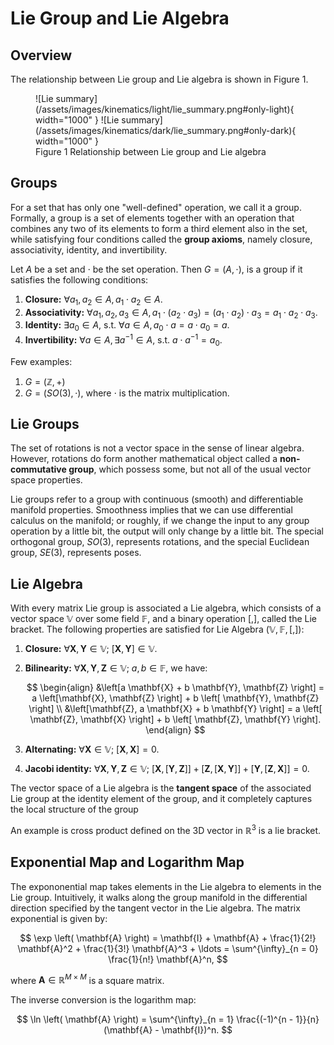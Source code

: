 # Lie Group and Lie Algebra

## Overview

The relationship between Lie group and Lie algebra is shown in Figure 1.

<figure markdown>
  ![Lie summary](/assets/images/kinematics/light/lie_summary.png#only-light){ width="1000" }
  ![Lie summary](/assets/images/kinematics/dark/lie_summary.png#only-dark){ width="1000" }
  <figcaption>Figure 1 Relationship between Lie group and Lie algebra</figcaption>
</figure>


## Groups

For a set that has only one "well-defined" operation, we call it a group. Formally, a group is a set of elements together with an operation that combines any two of its elements to form a third element also in the set, while satisfying four conditions called the **group axioms**, namely closure, associativity, identity, and invertibility.

Let $A$ be a set and $\cdot$ be the set operation. Then $G = (A, \cdot)$, is a group if it satisfies the following conditions:

1. **Closure:** $\forall a_1, a_2 \in A, a_1 \cdot a_2 \in A$.
2. **Associativity:** $\forall a_1, a_2, a_3 \in A, a_1 \cdot (a_2 \cdot a_3) = (a_1 \cdot a_2) \cdot a_3 = a_1 \cdot a_2 \cdot a_3$.
3. **Identity:** $\exists a_0 \in A, \ \text{s.t.} \ \forall a \in A, a_0 \cdot a = a \cdot a_0 = a$.
4. **Invertibility:** $\forall a \in A, \exists a^{-1} \in A, \ \text{s.t.} \ a \cdot a^{-1} = a_0$. 

Few examples:

1. $G = (\mathbb{Z}, +)$
2. $G = (SO(3), \cdot)$, where $\cdot$ is the matrix multiplication.

## Lie Groups

The set of rotations is not a vector space in the sense of linear algebra. However, rotations do form another mathematical object called a **non-commutative group**, which possess some, but not all of the usual vector space properties.

Lie groups refer to a group with continuous (smooth) and differentiable manifold properties. Smoothness implies that we can use differential calculus on the manifold; or roughly, if we change the input to any group operation by a little bit, the output will only change by a little bit. The special orthogonal group, $SO(3)$, represents rotations, and the special Euclidean group, $SE(3)$, represents poses.

## Lie Algebra

With every matrix Lie group is associated a Lie algebra, which consists of a vector space $\mathbb{V}$ over some field $\mathbb{F}$, and a binary operation $\left[, \right]$, called the Lie bracket. The following properties are satisfied for Lie Algebra $(\mathbb{V}, \mathbb{F}, \left[, \right])$:

1. **Closure:** $\forall \mathbf{X}, \mathbf{Y} \in \mathbb{V}; \ \left[ \mathbf{X}, \mathbf{Y} \right] \in \mathbb{V}$.
2. **Bilinearity:** $\forall \mathbf{X}, \mathbf{Y}, \mathbf{Z} \in \mathbb{V}; \ a,b \in \mathbb{F}$, we have:

    $$
    \begin{align}
    &\left[a \mathbf{X} + b \mathbf{Y}, \mathbf{Z} \right] = a \left[\mathbf{X}, \mathbf{Z} \right] + b \left[ \mathbf{Y}, \mathbf{Z} \right] \\
    &\left[\mathbf{Z}, a \mathbf{X} + b \mathbf{Y} \right] = a \left[ \mathbf{Z}, \mathbf{X} \right] + b \left[ \mathbf{Z}, \mathbf{Y} \right].
    \end{align}
    $$

3. **Alternating:** $\forall \mathbf{X} \in \mathbb{V}; \ \left[ \mathbf{X}, \mathbf{X} \right] = 0$.
4. **Jacobi identity:** $\forall \mathbf{X}, \mathbf{Y}, \mathbf{Z} \in \mathbb{V}; \ \left[ \mathbf{X}, \left[ \mathbf{Y}, \mathbf{Z} \right] \right] + \left[ \mathbf{Z}, \left[ \mathbf{X}, \mathbf{Y} \right] \right] + \left[ \mathbf{Y}, \left[ \mathbf{Z}, \mathbf{X} \right] \right] = 0$.

The vector space of a Lie algebra is the **tangent space** of the associated Lie group at the identity element of the group, and it completely captures the local structure of the group

An example is cross product defined on the 3D vector in $\mathbb{R}^3$ is a lie bracket.

## Exponential Map and Logarithm Map

The expononential map takes elements in the Lie algebra to elements in the Lie group. Intuitively, it walks along the group manifold in the differential direction specified by the tangent vector in the Lie algebra. The matrix exponential is given by:

$$
\exp \left( \mathbf{A} \right) = \mathbf{I} + \mathbf{A} + \frac{1}{2!} \mathbf{A}^2 + \frac{1}{3!} \mathbf{A}^3 + \ldots = \sum^{\infty}_{n = 0} \frac{1}{n!} \mathbf{A}^n,
$$

where $\mathbf{A} \in \mathbb{R}^{M \times M}$ is a square matrix.

The inverse conversion is the logarithm map:

$$
\ln \left( \mathbf{A} \right) = \sum^{\infty}_{n = 1} \frac{(-1)^{n - 1}}{n} (\mathbf{A} - \mathbf{I})^n.
$$
